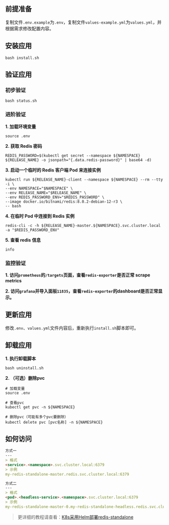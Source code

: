 前提准备
---

复制文件`.env.example`为`.env`，复制文件`values-example.yml`为`values.yml`，并根据需求修改配置内容。

安装应用
---

```shell
bash install.sh
```

验证应用
---

### 初步验证

```shell
bash status.sh
```

### 进阶验证

**1. 加载环境变量**

```shell
source .env
```

**2. 获取 Redis 密码**

```shell
REDIS_PASSWORD=$(kubectl get secret --namespace ${NAMESPACE} ${RELEASE_NAME} -o jsonpath="{.data.redis-password}" | base64 -d)
```
   
**3. 启动一个临时的 Redis 客户端 Pod 来连接实例**

```shell
kubectl run ${RELEASE_NAME}-client --namespace ${NAMESPACE} --rm --tty -i \
--env NAMESPACE="$NAMESPACE" \
--env RELEASE_NAME="$RELEASE_NAME" \
--env REDIS_PASSWORD_ENV="$REDIS_PASSWORD" \
--image docker.io/bitnami/redis:8.0.2-debian-12-r3 \
-- bash
```
   
**4. 在临时 Pod 中连接到 Redis 实例**

```shell
redis-cli -c -h ${RELEASE_NAME}-master.${NAMESPACE}.svc.cluster.local -a "$REDIS_PASSWORD_ENV"
```

**5. 查看 redis 信息**

```shell
info
```

### 监控验证

**1. 访问`prometheus`的`/targets`页面，查看`redis-exporter`是否正常 scrape metrics**

**2. 访问`grafana`并导入面板`11835`，查看`redis-exporter`的dashboard是否正常显示。**
    

更新应用
---

修改`.env`、`values.yml`文件内容后，重新执行`install.sh`脚本即可。

卸载应用
---

**1. 执行卸载脚本**

```shell
bash uninstall.sh
```

**2. （可选）删除pvc**

```shell
# 加载变量
source .env

# 查看pvc
kubectl get pvc -n ${NAMESPACE}

# 删除pvc（可能有多个pvc要删除）
kubectl delete pvc [pvc名称] -n ${NAMESPACE}
```

## 如何访问

```markdown
方式一
---
> 格式
<service>.<namespace>.svc.cluster.local:6379
> 示例
my-redis-standalone-master.redis.svc.cluster.local:6379

方式二
---
> 格式
<pod>.<headless-service>.<namespace>.svc.cluster.local:6379
> 示例
my-redis-standalone-master-0.my-redis-standalone-headless.redis.svc.cluster.local:6379
```

> 更详细的教程请查看：[K8s采用Helm部署redis-standalone](https://lbs.wiki/pages/fb011a6c/)
